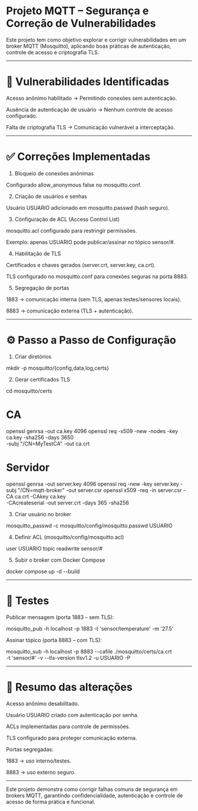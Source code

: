 # Projeto MQTT – Segurança e Correção de Vulnerabilidades

Este projeto tem como objetivo explorar e corrigir vulnerabilidades em um broker MQTT (Mosquitto), aplicando boas práticas de autenticação, controle de acesso e criptografia TLS.


---


# 🔎 Vulnerabilidades Identificadas

Acesso anônimo habilitado → Permitindo conexões sem autenticação.

Ausência de autenticação de usuário → Nenhum controle de acesso configurado.

Falta de criptografia TLS → Comunicação vulnerável a interceptação.



---

# ✅ Correções Implementadas

1. Bloqueio de conexões anônimas

Configurado allow_anonymous false no mosquitto.conf.



2. Criação de usuários e senhas

Usuário USUARIO adicionado em mosquitto.passwd (hash seguro).



3. Configuração de ACL (Access Control List)

mosquitto.acl configurado para restringir permissões.

Exemplo: apenas USUARIO pode publicar/assinar no tópico sensor/#.



4. Habilitação de TLS

Certificados e chaves gerados (server.crt, server.key, ca.crt).

TLS configurado no mosquitto.conf para conexões seguras na porta 8883.



5. Segregação de portas

1883 → comunicação interna (sem TLS, apenas testes/sensores locais).

8883 → comunicação externa (TLS + autenticação).





---

# ⚙️ Passo a Passo de Configuração

1. Criar diretórios

mkdir -p mosquitto/{config,data,log,certs}

2. Gerar certificados TLS

cd mosquitto/certs

# CA
openssl genrsa -out ca.key 4096
openssl req -x509 -new -nodes -key ca.key -sha256 -days 3650 \
  -subj "/CN=MyTestCA" -out ca.crt

# Servidor
openssl genrsa -out server.key 4096
openssl req -new -key server.key -subj "/CN=mqtt-broker" -out server.csr
openssl x509 -req -in server.csr -CA ca.crt -CAkey ca.key \
  -CAcreateserial -out server.crt -days 365 -sha256

3. Criar usuário no broker

mosquitto_passwd -c mosquitto/config/mosquitto.passwd USUARIO

4. Definir ACL (mosquitto/config/mosquitto.acl)

user USUARIO
topic readwrite sensor/#

5. Subir o broker com Docker Compose

docker compose up -d --build


---

# 🧪 Testes

Publicar mensagem (porta 1883 – sem TLS):

mosquitto_pub -h localhost -p 1883 -t 'sensor/temperature' -m '27.5'

Assinar tópico (porta 8883 – com TLS):

mosquitto_sub -h localhost -p 8883 --cafile ./mosquitto/certs/ca.crt \
  -t 'sensor/#' -v --tls-version tlsv1.2 -u USUARIO -P <SENHA>


---

# 📌 Resumo das alterações

Acesso anônimo desabilitado.

Usuário USUARIO criado com autenticação por senha.

ACLs implementadas para controle de permissões.

TLS configurado para proteger comunicação externa.

Portas segregadas:

1883 → uso interno/testes.

8883 → uso externo seguro.




---

Este projeto demonstra como corrigir falhas comuns de segurança em brokers MQTT, garantindo confidencialidade, autenticação e controle de acesso de forma prática e funcional.





